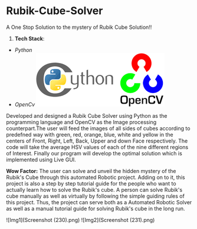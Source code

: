 # Rubik-Cube-Solver
A One Stop Solution to the mystery of Rubik Cube Solution!!

1. **Tech Stack**: 
* *Python* 
* *OpenCv* 
![Image](download.png)

Developed and designed a Rubik Cube Solver using Python as the programming language and OpenCV as the Image processing counterpart.The user will feed the images of all sides of cubes according to predefned way with green, red, orange, blue, white and yellow in the centers of Front, Right, Left, Back, Upper and down Face respectively. The code will take the average HSV values of each of the nine different regions of Interest. Finally our program will develop the optimal solution which is implemented using Live GUI.

**Wow Factor:**
The user can solve and unveil the hidden mystery of the Rubik's Cube through this automated Robotic project. Adding on to it, this project is also a step by step tutorial guide for the people who want to actually learn how to solve the Rubik's cube. A person can solve Rubik's cube manually as well as virtually by following the simple guiding rules of this project. Thus, the project can serve both as a Automated Robotic Solver as well as a manual tutorial guide for solving Rubik's cube in the long run.

![Img1](Screenshot (230).png) 
![Img2](Screenshot (231).png) 
